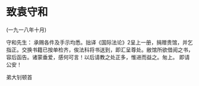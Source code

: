 # 致袁守和

(一九一八年十月)

守和先生：
承赐各件及手示均悉。拙译《国际法论》2呈上一册，捐赠贵馆，并乞指正。交换书籍已按单检齐，俟法科将书送到，即汇呈尊处。敝馆所欲借阅之书，容后函告。诸蒙垂爱，感何可言！以后请教之处正多，惟进而益之。匆上。
即请
公安！

弟大钊顿首

